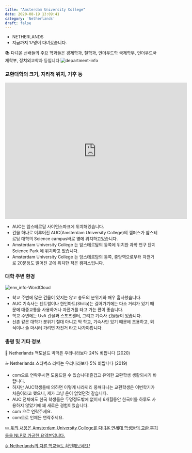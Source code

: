 ```yaml
---
title: "Amsterdam University College"
date: 2020-08-19 13:09:41
category: 'Netherlands'
draft: false
---
```



* NETHERLANDS
* 지금까지 17명이 다녀갔습니다. 

📚 다녀온 선배들의 주요 학과들은 경제학과, 철학과, 언더우드학 국제학부, 언더우드국제학부, 정치외교학과 등입니다
![department-info](../plots/NL000013.png)
### 교환대학의 크기, 지리적 위치, 기후 등
<iframe
width="600"
height="450"
frameborder="0" style="border:0"
src="https://www.google.com/maps/embed/v1/place?key=AIzaSyC9e1AME-pVmWC4hBpFdu5S4dKzyepa3HQ&q=Amsterdam+University+College&center=52.3549395,4.9511709&zoom=14" allowfullscreen>
</iframe>

* AUC는 암스테르담 사이언스파크에 위치해있습니다.
* 건물 하나로 이루어진 AUC(Amsterdam University College)의 캠퍼스가 암스테르담 대학의 Science campus바로 옆에 위치하고있습니다.
* Amsterdam University College 는 암스테르담의 동쪽에 위치한 과학 연구 단지 Science Park 에 위치하고 있습니다.
* Amsterdam University College 는 암스테르담의 동쪽, 중앙역으로부터 자전거로 20분정도 떨어진 곳에 위치한 작은 캠퍼스입니다.


### 대학 주변 환경

![env_info-WordCloud](../univ_wordclouds_okt/env_info/NL000013_env_info_okt.png)

* 학교 주변에 많은 건물이 있지는 않고 송도의 분위기와 매우 흡사했습니다.
* AUC 기숙사는 센트럴이나 한인마트(Shilla)는 걸어가기에는 다소 거리가 있기 때문에 대중교통을 사용하거나 자전거를 타고 가는 편이 좋습니다.
* 학교 주변에는 UvA 건물과 스포츠센터, 그리고 기숙사 건물들이 있습니다.
* 신촌 같은 대학가 분위기 절대 아니고 딱 학교, 기숙사만 있기 때문에 조용하고, 외식이나 술 마시러 가려면 자전거 타고 나가야합니다.


### 총평 및 기타 정보 
🍔 Netherlands 맥도날드 빅맥은 우리나라보다 24% 비쌉니다 (2020)

☕️ Netherlands 스타벅스 라떼는 우리나라보다 5% 비쌉니다 (2019)
* com으로 연락주시면 도움드릴 수 있습니다!즐겁고 유익한 교환학생 생활되시기 바랍니다.
* 하지만 AUC학생들에 의하면 이렇게 나라끼리 뭉쳐다니는 교환학생은 이번학기가 처음이라고 했으니, 제가 그냥 운이 없었던것 같습니다.
* AUC 전체에도 한국 학생들은 두명정도밖에 없어서 6개월동안 한국어를 하루도 사용하지 않았기에 꽤 새로운 경험이었습니다.
* com 으로 연락주세요.
* com으로 언제든 연락주세요.


[✏️ 위의 내용은 Amsterdam University College를 다녀온 연세대 학생들의 교환 후기들을 NLP로 가공한 요약본입니다.](http://oia.yonsei.ac.kr/partner/expReport.asp?ucode=NL000013&bgbn=A)

[✈️ Netherlands의 다른 학교들도 확인해보세요!](https://yonsei-exchange.netlify.app/?category=Netherlands)
